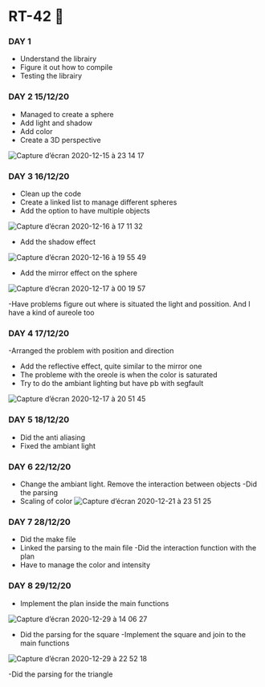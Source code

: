 # RT-42 🌙
### DAY 1
- Understand the librairy
- Figure it out how to compile
- Testing the librairy
### DAY 2 15/12/20
- Managed to create a sphere
- Add light and shadow
- Add color
- Create a 3D perspective

![Capture d’écran 2020-12-15 à 23 14 17](https://user-images.githubusercontent.com/55030071/102263445-c0767900-3f2d-11eb-9ee2-102ccb64e850.png)

### DAY 3 16/12/20
- Clean up the code
- Create a linked list to manage different spheres
- Add the option to have multiple objects 

![Capture d’écran 2020-12-16 à 17 11 32](https://user-images.githubusercontent.com/55030071/102402291-0438b380-3ffe-11eb-8dd1-15270a6c197d.png)
- Add the shadow effect 

![Capture d’écran 2020-12-16 à 19 55 49](https://user-images.githubusercontent.com/55030071/102402432-2c281700-3ffe-11eb-9624-af8db534479f.png)
- Add the mirror effect on the sphere 

![Capture d’écran 2020-12-17 à 00 19 57](https://user-images.githubusercontent.com/55030071/102402476-3cd88d00-3ffe-11eb-89ac-14feb99ee938.png)

-Have problems figure out where is situated the light and possition.
And I have a kind of aureole too

### DAY 4 17/12/20
-Arranged the problem with position and direction
- Add the reflective effect, quite similar to the mirror one
- The probleme with the oreole is when the color is saturated
- Try to do the ambiant lighting but have pb with segfault

![Capture d’écran 2020-12-17 à 20 51 45](https://user-images.githubusercontent.com/55030071/102697383-e615c200-424e-11eb-9e96-fbd63462c4a6.png)
### DAY 5 18/12/20

- Did the anti aliasing
- Fixed the ambiant light

### DAY 6 22/12/20
- Change the ambiant light. Remove the interaction between objects
-Did the parsing
- Scaling of color
![Capture d’écran 2020-12-21 à 23 51 25](https://user-images.githubusercontent.com/55030071/102925742-66396300-44ad-11eb-9a23-ce4340d31aa0.png)


### DAY 7 28/12/20
- Did the make file
- Linked the parsing to the main file
-Did the interaction function with the plan
- Have to manage the color and intensity 



### DAY 8 29/12/20
- Implement the plan inside the main functions 

![Capture d’écran 2020-12-29 à 14 06 27](https://user-images.githubusercontent.com/55030071/103308918-1585b500-4a2d-11eb-8fc9-b1e75abb3ec5.png)

- Did the parsing for the square
-Implement the square and join to the main functions 

![Capture d’écran 2020-12-29 à 22 52 18](https://user-images.githubusercontent.com/55030071/103308979-4239cc80-4a2d-11eb-896a-7fbd8e761c80.png)

-Did the parsing for the triangle


